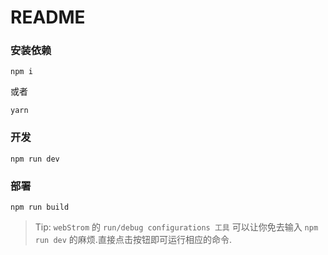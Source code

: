 # README


### 安装依赖

```
npm i
```

或者

```
yarn
```

### 开发
 ```console
 npm run dev
 ```


### 部署

```
npm run build
```


> Tip: `webStrom` 的 `run/debug configurations 工具` 可以让你免去输入 `npm run dev` 的麻烦.直接点击按钮即可运行相应的命令.